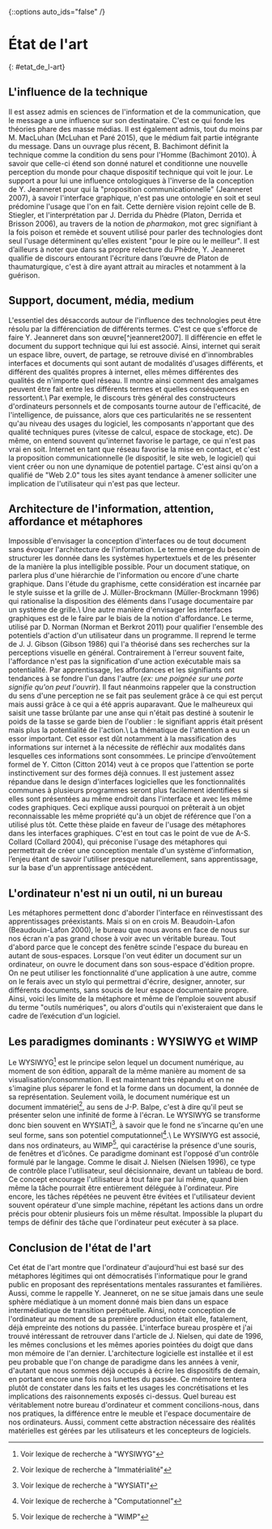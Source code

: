 {::options auto_ids="false" /}

État de l'art
=
{: #etat_de_l-art}

## L'influence de la technique
Il est assez admis en sciences de l'information et de la communication, que le message a une influence sur son destinataire. C'est ce qui fonde les théories phare des masse médias. Il est également admis, tout du moins par M. MacLuhan (McLuhan et Paré 2015), que le médium fait partie intégrante du message. Dans un ouvrage plus récent, B. Bachimont définit la technique comme la condition du sens pour l'Homme (Bachimont 2010). À savoir que celle-ci étend son donné naturel et conditionne une nouvelle perception du monde pour chaque dispositif technique qui voit le jour. Le support a pour lui une influence ontologiques à l'inverse de la conception de Y. Jeanneret pour qui la "proposition communicationnelle" (Jeanneret 2007), à savoir l'interface graphique, n'est pas une ontologie en soit et seul prédomine l'usage que l'on en fait. Cette dernière vision rejoint celle de B. Stiegler, et l'interprétation par J. Derrida du Phèdre (Platon, Derrida et Brisson 2006), au travers de la notion de *pharmakon*, mot grec signifiant à la fois poison et remède et souvent utilisé pour parler des technologies dont seul l'usage déterminent qu'elles existent "pour le pire ou le meilleur". Il est d’ailleurs à noter que dans sa propre relecture du Phèdre, Y. Jeanneret qualifie de discours entourant l'écriture dans l’œuvre de Platon de thaumaturgique, c'est à dire ayant attrait au miracles et notamment à la guérison.

## Support, document, média, medium
L'essentiel des désaccords autour de l'influence des technologies peut être résolu par la différenciation de différents termes. C'est ce que s'efforce de faire Y. Jeanneret dans son œuvre[^jeanneret2007]. Il différencie en effet le document du support technique qui lui est associé. Ainsi, internet qui serait un espace libre, ouvert, de partage, se retrouve divisé en d'innombrables interfaces et documents qui sont autant de modalités d'usages différents, et différent des qualités propres à internet, elles mêmes différentes des qualités de n'importe quel réseau. Il montre ainsi comment des amalgames peuvent être fait entre les différents termes et quelles conséquences en ressortent.\\
Par exemple, le discours très général des constructeurs d'ordinateurs personnels et de composants tourne autour de l'efficacité, de l'intelligence, de puissance, alors que ces particularités ne se ressentent qu'au niveau des usages du logiciel, les composants n'apportant que des qualité techniques pures (vitesse de calcul, espace de stockage, etc). De même, on entend souvent qu'internet favorise le partage, ce qui n'est pas vrai en soit. Internet en tant que réseau favorise la mise en contact, et c'est la proposition communicationnelle (le dispositif, le site web, le logiciel) qui vient créer ou non une dynamique de potentiel partage. C'est ainsi qu'on a qualifié de "Web 2.0" tous les sites ayant tendance à amener solliciter une implication de l'utilisateur qui n'est pas que lecteur.

## Architecture de l'information, attention, affordance et métaphores
Impossible d'envisager la conception d'interfaces ou de tout document sans évoquer l'architecture de l'information. Le terme émerge du besoin de structurer les donnée dans les systèmes hypertextuels et de les présenter de la manière la plus intelligible possible. Pour un document statique, on parlera plus d'une hiérarchie de l'information ou encore d'une charte graphique. Dans l'étude du graphisme, cette considération est incarnée par le style suisse et la grille de J. Müller-Brockmann (Müller-Brockmann 1996) qui rationalise la disposition des éléments dans l'usage documentaire par un système de grille.\\
Une autre manière d'envisager les interfaces graphiques est de le faire par le biais de la notion d'affordance. Le terme, utilisé par D. Norman (Norman et Berkrot 2011) pour qualifier l'ensemble des potentiels d'action d'un utilisateur dans un programme. Il reprend le terme de J. J. Gibson (Gibson 1986) qui l'a théorisé dans ses recherches sur la perceptions visuelle en général. Contrairement à l'erreur souvent faite, l'affordance n'est pas la signification d'une action exécutable mais sa potentialité. Par apprentissage, les affordances et les signifiants ont tendances à se fondre l'un dans l'autre (*ex: une poignée sur une porte signifie qu'on peut l'ouvrir*). Il faut néanmoins rappeler que la construction du sens d'une perception ne se fait pas seulement grâce à ce qui est perçut mais aussi grâce à ce qui a été appris auparavant. Que le malheureux qui saisit une tasse brûlante par une anse qui n'était pas destiné à soutenir le poids de la tasse se garde bien de l'oublier : le signifiant appris était présent mais plus la potentialité de l'action.\\
La thématique de l'attention a eu un essor important. Cet essor est dût notamment à la massification des informations sur internet à la nécessite de réfléchir aux modalités dans lesquelles ces informations sont consommées. Le principe d’envoûtement formel de Y. Citton (Citton 2014) veut à ce propos que l'attention se porte instinctivement sur des formes déjà connues. Il est justement assez répandue dans le design d'interfaces logicielles que les fonctionnalités communes à plusieurs programmes seront plus facilement identifiées si elles sont présentées au même endroit dans l'interface et avec les même codes graphiques. Ceci explique aussi pourquoi on prêterait à un objet reconnaissable les même propriété qu'à un objet de référence que l'on a utilisé plus tôt. Cette thèse plaide en faveur de l'usage des métaphores dans les interfaces graphiques. C'est en tout cas le point de vue de A-S. Collard (Collard 2004), qui préconise l'usage des métaphores qui permettrait de créer une conception mentale d'un système d'information, l’enjeu étant de savoir l'utiliser presque naturellement, sans apprentissage, sur la base d'un apprentissage antécédent.

## L'ordinateur n'est ni un outil, ni un bureau
Les métaphores permettent donc d'aborder l'interface en réinvestissant des apprentissages préexistants. Mais si on en crois M. Beaudoin-Lafon (Beaudouin-Lafon 2000), le bureau que nous avons en face de nous sur nos écran n'a pas grand chose à voir avec un véritable bureau. Tout d'abord parce que le concept des fenêtre scinde l'espace du bureau en autant de sous-espaces. Lorsque l'on veut éditer un document sur un ordinateur, on ouvre le document dans son sous-espace d'édition propre. On ne peut utiliser les fonctionnalité d'une application à une autre, comme on le ferais avec un stylo qui permettrai d'écrire, designer, annoter, sur différents documents, sans soucis de leur espace documentaire propre. Ainsi, voici les limite de la métaphore et même de l’emploie souvent abusif du terme "outils numériques", ou alors d'outils qui n'existeraient que dans le cadre de l’exécution d'un logiciel.

## Les paradigmes dominants : WYSIWYG et WIMP
Le WYSIWYG[^wysiwyg] est le principe selon lequel un document numérique, au moment de son édition, apparaît de la même manière au moment de sa visualisation/consommation. Il est maintenant très répandu et on ne s'imagine plus séparer le fond et la forme dans un document, la donnée de sa représentation. Seulement voilà, le document numérique est un document immatériel[^imma], au sens de J-P. Balpe, c'est à dire qu'il peut se présenter selon une infinité de forme à l'écran. Le WYSIWYG se transforme donc bien souvent en WYSIATI[^wysiati], à savoir que le fond ne s’incarne qu'en une seul forme, sans son potentiel computationnel[^comput].\\
Le WYSIWYG est associé, dans nos ordinateurs, au WIMP[^wimp], qui caractérise la présence d'une souris, de fenêtres et d’icônes. Ce paradigme dominant est l'opposé d'un contrôle formulé par le langage. Comme le disait J. Nielsen (Nielsen 1996), ce type de contrôle place l'utilisateur, seul décisionnaire, devant un tableau de bord. Ce concept encourage l'utilisateur à tout faire par lui même, quand bien même la tâche pourrait être entièrement déléguée à l'ordinateur. Pire encore, les tâches répétées ne peuvent être évitées et l'utilisateur devient souvent opérateur d'une simple machine, répétant les actions dans un ordre précis pour obtenir plusieurs fois un même résultat. Impossible la plupart du temps de définir des tâche que l'ordinateur peut exécuter à sa place.

## Conclusion de l'état de l'art
Cet état de l'art montre que l'ordinateur d'aujourd'hui est basé sur des métaphores légitimes qui ont démocratisés l'informatique pour le grand public en proposant des représentations mentales rassurantes et familières. Aussi, comme le rappelle Y. Jeanneret, on ne se situe jamais dans une seule sphère médiatique à un moment donné mais bien dans un espace intermédiatique de transition perpétuelle. Ainsi, notre conception de l'ordinateur au moment de sa première production était elle, fatalement, déjà empreinte des notions du passée. L'interface bureau prospère et j'ai trouvé intéressant de retrouver dans l'article de J. Nielsen, qui date de 1996, les mêmes conclusions et les mêmes apories pointées du doigt que dans mon mémoire de l'an dernier. L'architecture logicielle est installée et il est peu probable que l'on change de paradigme dans les années à venir, d'autant que nous sommes déjà occupés à écrire les dispositifs de demain, en portant encore une fois nos lunettes du passée. Ce mémoire tentera plutôt de constater dans les faits et les usages les concrétisations et les implications des raisonnements exposés ci-dessus. Quel bureau est véritablement notre bureau d'ordinateur et comment concilions-nous, dans nos pratiques, la différence entre le meuble et l'espace documentaire de nos ordinateurs. Aussi, comment cette abstraction nécessaire des réalités matérielles est gérées par les utilisateurs et les concepteurs de logiciels.

[^wysiwyg]: Voir lexique de recherche à "WYSIWYG"
[^wimp]: Voir lexique de recherche à "WIMP"
[^imma]: Voir lexique de recherche à "Immatérialité"
[^wysiati]: Voir lexique de recherche à "WYSIATI"
[^comput]: Voir lexique de recherche à "Computationnel"
